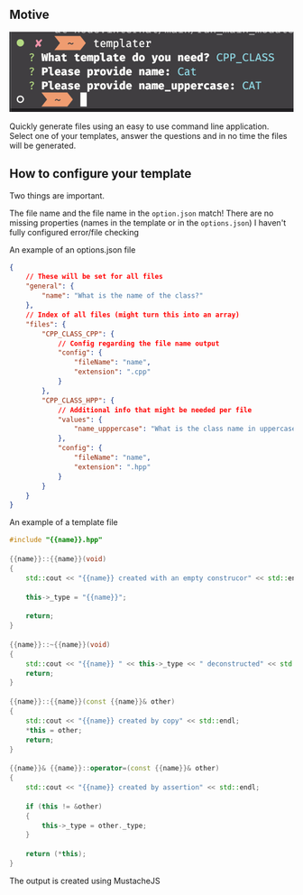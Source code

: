 ## Motive

<img src="./assets/terminal-example.png">

Quickly generate files using an easy to use command line application.
Select one of your templates, answer the questions and in no time the files will be generated.

## How to configure your template
Two things are important.

The file name and the file name in the `option.json` match!
There are no missing properties (names in the template or in the `options.json`)
I haven't fully configured error/file checking

An example of an options.json file
```json
{
    // These will be set for all files
	"general": {
		"name": "What is the name of the class?"
	},
    // Index of all files (might turn this into an array)
	"files": {
		"CPP_CLASS_CPP": {
            // Config regarding the file name output
			"config": {
                "fileName": "name",
				"extension": ".cpp"
			}
		},
		"CPP_CLASS_HPP": {
            // Additional info that might be needed per file
			"values": {
				"name_upppercase": "What is the class name in uppercase?"
			},
			"config": {
                "fileName": "name",
				"extension": ".hpp"
			}
		}
	}
}

```

An example of a template file
```cpp
#include "{{name}}.hpp"

{{name}}::{{name}}(void)
{
    std::cout << "{{name}} created with an empty construcor" << std::endl;

    this->_type = "{{name}}";

    return;
}

{{name}}::~{{name}}(void)
{
    std::cout << "{{name}} " << this->_type << " deconstructed" << std::endl;
    return;
}

{{name}}::{{name}}(const {{name}}& other)
{
    std::cout << "{{name}} created by copy" << std::endl;
    *this = other;
    return;
}

{{name}}& {{name}}::operator=(const {{name}}& other)
{
    std::cout << "{{name}} created by assertion" << std::endl;

    if (this != &other)
    {
        this->_type = other._type;
    }

    return (*this);
}
```

The output is created using MustacheJS